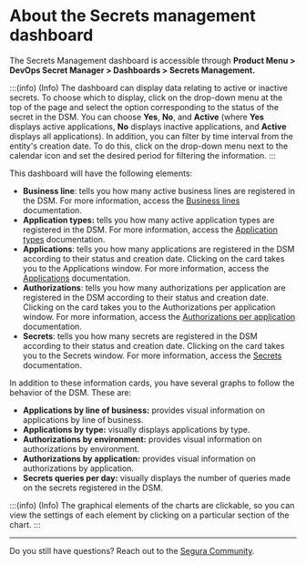 # About the Secrets management dashboard

The Secrets Management dashboard is accessible through **Product Menu > DevOps Secret Manager > Dashboards > Secrets Management.**

:::(info) (Info)
The dashboard can display data relating to active or inactive secrets. To choose which to display, click on the drop-down menu at the top of the page and select the option corresponding to the status of the secret in the DSM. You can choose **Yes**, **No**, and **Active** (where **Yes** displays active applications, **No** displays inactive applications, and **Active** displays all applications). In addition, you can filter by time interval from the entity's creation date. To do this, click on the drop-down menu next to the calendar icon and set the desired period for filtering the information.
:::

This dashboard will have the following elements:

* **Business line**: tells you how many active business lines are registered in the DSM. For more information, access the [Business lines](/v4/docs/how-to-manage-the-lines-of-business) documentation.
* **Application types:** tells you how many active application types are registered in the DSM. For more information, access the [Application types](/v4/docs/how-to-manage-application-types-in-Segura-devops-secret-manager) documentation.
* **Applications**: tells you how many applications are registered in the DSM according to their status and creation date. Clicking on the card takes you to the Applications window. For more information, access the [Applications](/v4/docs/how-to-manage-an-application-in-devops-secret-manager) documentation.
* **Authorizations**: tells you how many authorizations per application are registered in the DSM according to their status and creation date. Clicking on the card takes you to the Authorizations per application window. For more information, access the [Authorizations per application](/v4/docs/how-to-manage-authorizations-per-application-in-devops-secret-manager) documentation.
* **Secrets**: tells you how many secrets are registered in the DSM according to their status and creation date. Clicking on the card takes you to the Secrets window. For more information, access the [Secrets](/v4/docs/devops-secret-manager) documentation.

In addition to these information cards, you have several graphs to follow the behavior of the DSM. These are:

* **Applications by line of business:** provides visual information on applications by line of business.
* **Applications by type:** visually displays applications by type.
* **Authorizations by environment:** provides visual information on authorizations by environment.
* **Authorizations by application:** provides visual information on authorizations by application.
* **Secrets queries per day:** visually displays the number of queries made on the secrets registered in the DSM.

:::(info) (Info)
The graphical elements of the charts are clickable, so you can view the settings of each element by clicking on a particular section of the chart.
:::

***
Do you still have questions? Reach out to the [Segura Community](https://community.Segura.io/).